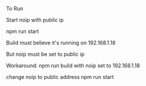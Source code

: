 To Run

Start noip with public ip 

npm run start

Build must believe it's running on 192.168.1.18

But noip must be set to public ip

Workaround:
npm run build with noip set to 192.168.1.18

change noip to public address
npm run start